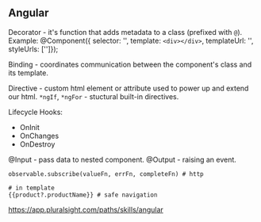Angular
-

Decorator - it's function that adds metadata to a class (prefixed with `@`).
Example: @Component({ selector: '', template: `<div></div>`, templateUrl: '', styleUrls: ['']});

Binding - coordinates communication between the component's class and its template.

Directive - custom html element or attribute used to power up and extend our html.
`*ngIf`, `*ngFor` - stuctural built-in directives.

Lifecycle Hooks:
* OnInit
* OnChanges
* OnDestroy

@Input - pass data to nested component.
@Output - raising an event.

````
observable.subscribe(valueFn, errFn, completeFn) # http

# in template
{{product?.productName}} # safe navigation
````

https://app.pluralsight.com/paths/skills/angular
